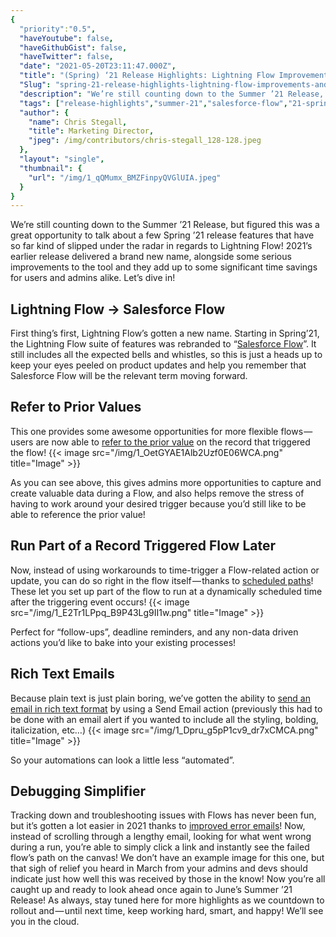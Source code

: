 ```yaml
---
{
  "priority":"0.5",
  "haveYoutube": false,
  "haveGithubGist": false,
  "haveTwitter": false,
  "date": "2021-05-20T23:11:47.000Z",
  "title": "(Spring) ‘21 Release Highlights: Lightning Flow Improvements (and a Rebrand)",
  "Slug": "spring-21-release-highlights-lightning-flow-improvements-and-a-rebrand",
  "description": "We’re still counting down to the Summer ’21 Release, but figured this was a great opportunity to talk about a few Spring ’21 release features that have so far kind of slipped under the radar in regards to Lightning Flow! 2021’s earlier release delivered a brand new name, alongside some serious improvements to the tool and they add up to some significant time savings for users and admins alike..",
  "tags": ["release-highlights","summer-21","salesforce-flow","21-spring","lightning-flow"],
  "author": {
    "name": Chris Stegall,
    "title": Marketing Director,
    "jpeg": /img/contributors/chris-stegall_128-128.jpeg
  },
  "layout": "single",
  "thumbnail": {
    "url": "/img/1_qQMumx_BMZFinpyQVGlUIA.jpeg"
  }
}
---
```

We’re still counting down to the Summer ’21 Release, but figured this was a great opportunity to talk about a few Spring ’21 release features that have so far kind of slipped under the radar in regards to Lightning Flow! 2021’s earlier release delivered a brand new name, alongside some serious improvements to the tool and they add up to some significant time savings for users and admins alike.
Let’s dive in!

## Lightning Flow -&gt; Salesforce Flow

First thing’s first, Lightning Flow’s gotten a new name. Starting in Spring’21, the Lightning Flow suite of features was rebranded to “[Salesforce Flow](https://help.salesforce.com/articleView?id=release-notes.rn_forcecom_flow_salesforce.htm&amp;type=5&amp;release=230)”. It still includes all the expected bells and whistles, so this is just a heads up to keep your eyes peeled on product updates and help you remember that Salesforce Flow will be the relevant term moving forward.

## Refer to Prior Values

This one provides some awesome opportunities for more flexible flows — users are now able to [refer to the prior value](https://help.salesforce.com/articleView?id=release-notes.rn_forcecom_flow_fbuilder_prior_values_flow.htm&amp;type=5&amp;release=230) on the record that triggered the flow!
{{< image src="/img/1_OetGYAE1Alb2Uzf0E06WCA.png" title="Image" >}}

As you can see above, this gives admins more opportunities to capture and create valuable data during a Flow, and also helps remove the stress of having to work around your desired trigger because you’d still like to be able to reference the prior value!

## Run Part of a Record Triggered Flow Later

Now, instead of using workarounds to time-trigger a Flow-related action or update, you can do so right in the flow itself — thanks to [scheduled paths](https://help.salesforce.com/articleView?id=release-notes.rn_forcecom_flow_fbuilder_scheduled_paths.htm&amp;type=5&amp;release=230)! These let you set up part of the flow to run at a dynamically scheduled time after the triggering event occurs!
{{< image src="/img/1_E2Tr1LPpq_B9P43Lg9II1w.png" title="Image" >}}

Perfect for “follow-ups”, deadline reminders, and any non-data driven actions you’d like to bake into your existing processes!

## Rich Text Emails

Because plain text is just plain boring, we’ve gotten the ability to [send an email in rich text format](https://help.salesforce.com/articleView?id=release-notes.rn_forcecom_flow_fbuilder_send_rich_emails.htm&amp;type=5&amp;release=230) by using a Send Email action (previously this had to be done with an email alert if you wanted to include all the styling, bolding, italicization, etc…)
{{< image src="/img/1_Dpru_g5pP1cv9_dr7xCMCA.png" title="Image" >}}

So your automations can look a little less “automated”.

## Debugging Simplifier

Tracking down and troubleshooting issues with Flows has never been fun, but it’s gotten a lot easier in 2021 thanks to [improved error emails](https://help.salesforce.com/articleView?id=release-notes.rn_forcecom_flow_fbuilder_debug_email.htm&amp;type=5&amp;release=230)! Now, instead of scrolling through a lengthy email, looking for what went wrong during a run, you’re able to simply click a link and instantly see the failed flow’s path on the canvas!
We don’t have an example image for this one, but that sigh of relief you heard in March from your admins and devs should indicate just how well this was received by those in the know!
Now you’re all caught up and ready to look ahead once again to June’s Summer ’21 Release! As always, stay tuned here for more highlights as we countdown to rollout and — until next time, keep working hard, smart, and happy!
We’ll see you in the cloud.
